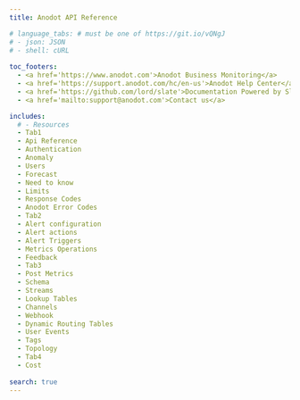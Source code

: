 ```yaml
---
title: Anodot API Reference 

# language_tabs: # must be one of https://git.io/vQNgJ
# - json: JSON
# - shell: cURL
  
toc_footers:
  - <a href='https://www.anodot.com'>Anodot Business Monitoring</a>
  - <a href='https://support.anodot.com/hc/en-us'>Anodot Help Center</a>
  - <a href='https://github.com/lord/slate'>Documentation Powered by Slate</a>
  - <a href='mailto:support@anodot.com'>Contact us</a>

includes:
  # - Resources
  - Tab1
  - Api Reference  
  - Authentication
  - Anomaly
  - Users
  - Forecast
  - Need to know
  - Limits
  - Response Codes
  - Anodot Error Codes
  - Tab2
  - Alert configuration
  - Alert actions
  - Alert Triggers  
  - Metrics Operations
  - Feedback
  - Tab3
  - Post Metrics
  - Schema
  - Streams
  - Lookup Tables
  - Channels
  - Webhook
  - Dynamic Routing Tables
  - User Events
  - Tags
  - Topology
  - Tab4
  - Cost
  
search: true
---
```

